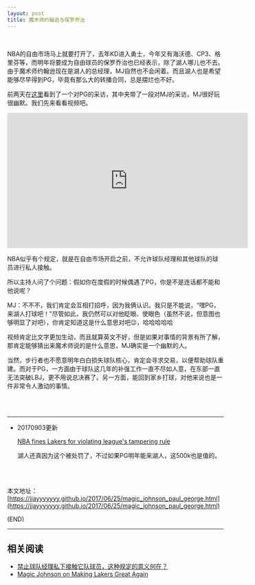 ```yaml
---
layout: post
title: 魔术师约翰逊与保罗乔治
---
```


<br/>


NBA的自由市场马上就要打开了，去年KD进入勇士，今年又有海沃德、CP3、格里芬等，而明年将要成为自由球员的保罗乔治也已经表示，除了湖人哪儿也不去。由于魔术师约翰逊现在是湖人的总经理，MJ自然也不会闲着。而且湖人也是希望能够尽早得到PG，毕竟有那么大的转播合同，总是摆烂也不好。

前两天在[这里](https://www.youtube.com/watch?v=wDVT_koK26o)看到了一个对PG的采访，其中夹带了一段对MJ的采访，MJ很好玩很幽默。我们先来看看视频吧。

<iframe width="560" height="315" src="https://www.youtube.com/embed/wDVT_koK26o" frameborder="0" allowfullscreen></iframe>

<br/>

NBA似乎有个规定，就是在自由市场开启之前，不允许球队经理和其他球队的球员进行私人接触。

所以主持人问了个问题：假如你在度假的时候偶遇了PG，你是不是连话都不能和他说呢？

MJ：不不不，我们肯定会互相打招呼，因为我俩认识。我只是不能说，“嘿PG，来湖人打球吧！”尽管如此，我仍然可以对他眨眼、使眼色（虽然不说，但意图也够明显了对吧），你肯定知道这是什么意思对吧😉，哈哈哈哈哈

视频肯定比文字更加生动，而且就算英文不好，但是如果对事情的背景有所了解，那肯定能够猜出来魔术师说的是什么意思，MJ确实是一个幽默的人。

当然，步行者也不愿意明年白白损失球队核心，肯定会寻求交易，以便帮助球队重建。而对于PG，一方面由于球队这几年的补强工作一直不尽如人意，在东部一直无法突破LBJ，更不用说总决赛了。另一方面，能回到家乡打球，对他来说也是一件非常令人激动的事情。

<br/><br/>

---

*	20170903更新

	[NBA fines Lakers for violating league's tampering rule](http://www.espn.com/nba/story/_/id/20520132/los-angeles-lakers-fined-500000-tampering-nba)

	湖人还真因为这个被处罚了，不过如果PG明年能来湖人，这500k也是值的。
	
<br/><br/>

本文地址：[https://jjayyyyyyy.github.io/2017/06/25/magic_johnson_paul_george.html](https://jjayyyyyyy.github.io/2017/06/25/magic_johnson_paul_george.html)

(END)

---

##	相关阅读

*	[禁止球队经理私下接触它队球员，这种规定的意义何在？](https://bbs.hupu.com/18272250.html)
*	[Magic Johnson on Making Lakers Great Again](https://www.youtube.com/watch?v=4HN0caXjW3s)